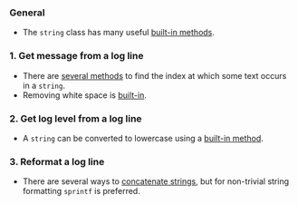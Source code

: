 ### General

- The `string` class has many useful [built-in methods][methods].

### 1. Get message from a log line

- There are [several methods][index-of] to find the index at which some text occurs in a `string`.
- Removing white space is [built-in][trim].

### 2. Get log level from a log line

- A `string` can be converted to lowercase using a [built-in method][to-lower].

### 3. Reformat a log line

- There are several ways to [concatenate strings][plus-operator], but for non-trivial string formatting `sprintf` is preferred.

[methods]: https://docs.microsoft.com/en-us/dotnet/api/system.string?view=netcore-3.1#methods
[index-of]: https://docs.microsoft.com/en-us/dotnet/api/system.string.indexof?view=netcore-3.1
[trim]: https://docs.microsoft.com/en-us/dotnet/api/system.string.trim?view=netcore-3.1
[to-lower]: https://docs.microsoft.com/en-us/dotnet/api/system.string.tolower?view=netcore-3.1
[plus-operator]: https://docs.microsoft.com/en-us/dotnet/fsharp/language-reference/strings#string-operators
